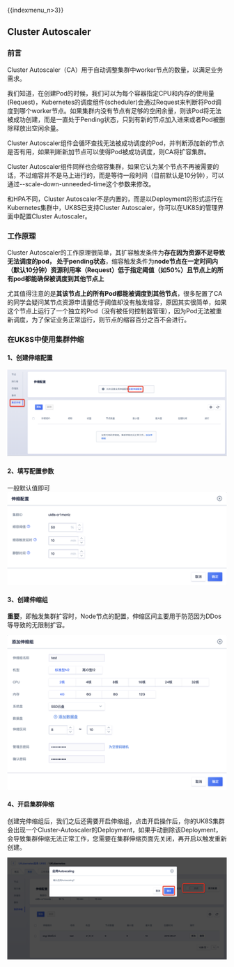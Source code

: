 {{indexmenu_n>3}}
## Cluster Autoscaler

### 前言

Cluster Autoscaler（CA）用于自动调整集群中worker节点的数量，以满足业务需求。

我们知道，在创建Pod的时候，我们可以为每个容器指定CPU和内存的使用量(Request)，Kubernetes的调度组件(scheduler)会通过Request来判断将Pod调度到哪个worker节点。如果集群内没有节点有足够的空闲余量，则该Pod将无法被成功创建，而是一直处于Pending状态，只到有新的节点加入进来或者Pod被删除释放出空闲余量。

Cluster Autoscaler组件会循环查找无法被成功调度的Pod，并判断添加新的节点是否有用，如果判断新加节点可以使得Pod被成功调度，则CA将扩容集群。

Cluster Autoscaler组件同样也会缩容集群，如果它认为某个节点不再被需要的话，不过缩容并不是马上进行的，而是等待一段时间（目前默认是10分钟），可以通过--scale-down-unneeded-time这个参数来修改。

和HPA不同，Cluster Autoscaler不是内置的，而是以Deployment的形式运行在Kubernetes集群中，UK8S已支持Cluster Autoscaler，你可以在UK8S的管理界面中配置Cluster Autoscaler。

###  工作原理

Cluster Autoscaler的工作原理很简单，其扩容触发条件为**存在因为资源不足导致无法调度的pod， 处于pending状态**，缩容触发条件为**node节点在一定时间内（默认10分钟）资源利用率（Request）低于指定阈值（如50%）且节点上的所有pod都能确保被调度到其他节点上**

尤其值得注意的是**其该节点上的所有Pod都能被调度到其他节点**，很多配置了CA的同学会疑问某节点资源申请量低于阈值却没有触发缩容，原因其实很简单，如果这个节点上运行了一个独立的Pod（没有被任何控制器管理），因为Pod无法被重新调度，为了保证业务正常运行，则节点的缩容百分之百不会进行。


### 在UK8S中使用集群伸缩

#### 1、创建伸缩配置
![](/images/bestpractice/autoscaling/wechatworkscreenshot_120eae74-0e91-463b-8c78-20c513f2c0a9.png)

#### 2、填写配置参数

一般默认值即可
![](/images/bestpractice/autoscaling/2.png)
#### 3、创建伸缩组

**重要**，即触发集群扩容时，Node节点的配置，伸缩区间主要用于防范因为DDos等导致的无限制扩容。

![](/images/bestpractice/autoscaling/3.png)

#### 4、开启集群伸缩
创建完伸缩组后，我们之后还需要开启伸缩组，点击开启操作后，你的UK8S集群会出现一个Cluster-Autoscaler的Deployment，如果手动删除该Deployment，会导致集群伸缩无法正常工作，您需要在集群伸缩页面先关闭，再开启以触发重新创建。

![](/images/bestpractice/autoscaling/4.png)

